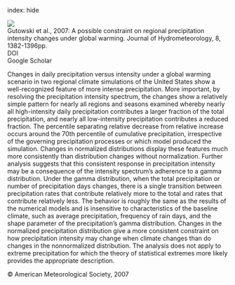 index: hide

<div class="Citation">
    <div class="Citation-thumb CitationThumb-linked"  data-href="https://doi.org/10.1175/2007jhm817.1">
      <img src="https://static.claimspace.cloud/climate-study-static/refs/thumbs/12/Gutowski_et_al_2007-thumb.png" />
    </div>

  <div class="Citation-body">
    <div class="Citation-text">Gutowski et al., 2007: A possible constraint on regional precipitation intensity changes under global warming. <span class="Article-journal">Journal of Hydrometeorology, </span><span class="Article-volume">8, </span>1382-1396pp.</div>
    <div class="Citation-links">
      <div class="CitationLink" data-href="https://doi.org/10.1175/2007jhm817.1">
        <div class="CitationLink-icon CitationLink-Doi"></div>
        <div class="CitationLink-text">DOI</div>
      </div>
      <div class="CitationLink" data-href="https://scholar.google.com/scholar?q=10.1175/2007jhm817.1">
        <div class="CitationLink-icon CitationLink-Scholar"></div>
        <div class="CitationLink-text">Google Scholar</div>
      </div>
    </div>
  </div>
</div>

Changes in daily precipitation versus intensity under a global warming scenario in two regional climate simulations of the United States show a well-recognized feature of more intense precipitation. More important, by resolving the precipitation intensity spectrum, the changes show a relatively simple pattern for nearly all regions and seasons examined whereby nearly all high-intensity daily precipitation contributes a larger fraction of the total precipitation, and nearly all low-intensity precipitation contributes a reduced fraction. The percentile separating relative decrease from relative increase occurs around the 70th percentile of cumulative precipitation, irrespective of the governing precipitation processes or which model produced the simulation. Changes in normalized distributions display these features much more consistently than distribution changes without normalization. Further analysis suggests that this consistent response in precipitation intensity may be a consequence of the intensity spectrum’s adherence to a gamma distribution. Under the gamma distribution, when the total precipitation or number of precipitation days changes, there is a single transition between precipitation rates that contribute relatively more to the total and rates that contribute relatively less. The behavior is roughly the same as the results of the numerical models and is insensitive to characteristics of the baseline climate, such as average precipitation, frequency of rain days, and the shape parameter of the precipitation’s gamma distribution. Changes in the normalized precipitation distribution give a more consistent constraint on how precipitation intensity may change when climate changes than do changes in the nonnormalized distribution. The analysis does not apply to extreme precipitation for which the theory of statistical extremes more likely provides the appropriate description.

<div class="Citation-copy">
&copy; American Meteorological Society, 2007
</div>